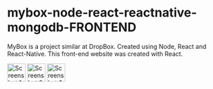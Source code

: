 # mybox-node-react-reactnative-mongodb-FRONTEND
MyBox is a project similar at DropBox. Created using Node, React and React-Native. This front-end website was created with React.


 <img src="https://github.com/ualison/mybox-node-react-reactnative-mongodb-FRONTEND/tree/master/screenshots/1.png" alt="Screenshot 1" height="42" width="42">
 <img src="https://github.com/ualison/mybox-node-react-reactnative-mongodb-FRONTEND/tree/master/screenshots/2.png" alt="Screenshot 2" height="42" width="42"> 
 <img src="https://github.com/ualison/mybox-node-react-reactnative-mongodb-FRONTEND/tree/master/screenshots/3.png" alt="Screenshot 3" height="42" width="42"> 
